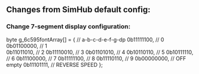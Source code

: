 ## Changes from SimHub default config:
### Change 7-segment display configuration:
byte g_6c595fontArray[] = {
	// a-b-c-d-e-f-g-dp
  0b11111100, // 0        
  0b01100000, // 1            
  0b11011010, // 2
  0b11110010, // 3
  0b01101010, // 4
  0b10110110, // 5
  0b10111110, // 6
  0b11100000, // 7
	0b11111100, // 8
	0b11110110, // 9
	0b00000000, // OFF empty
	0b11101111, // REVERSE SPEED
};